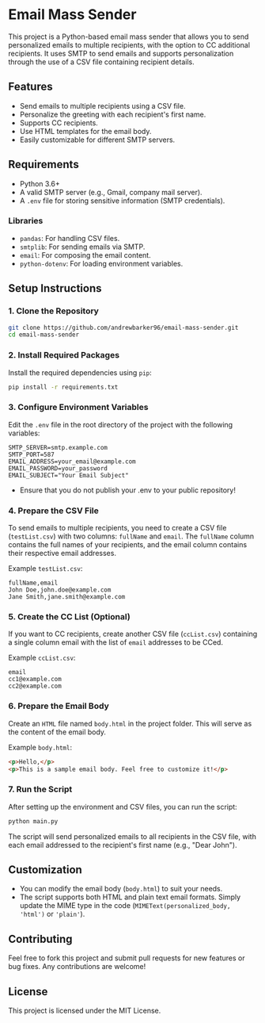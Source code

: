 # Email Mass Sender

This project is a Python-based email mass sender that allows you to send personalized emails to multiple recipients, with the option to CC additional recipients. It uses SMTP to send emails and supports personalization through the use of a CSV file containing recipient details.

## Features

- Send emails to multiple recipients using a CSV file.
- Personalize the greeting with each recipient's first name.
- Supports CC recipients.
- Use HTML templates for the email body.
- Easily customizable for different SMTP servers.

## Requirements

- Python 3.6+
- A valid SMTP server (e.g., Gmail, company mail server).
- A `.env` file for storing sensitive information (SMTP credentials).

### Libraries

- `pandas`: For handling CSV files.
- `smtplib`: For sending emails via SMTP.
- `email`: For composing the email content.
- `python-dotenv`: For loading environment variables.

## Setup Instructions

### 1. Clone the Repository

```bash
git clone https://github.com/andrewbarker96/email-mass-sender.git
cd email-mass-sender
```

### 2. Install Required Packages
Install the required dependencies using `pip`:
```bash
pip install -r requirements.txt
```

### 3. Configure Environment Variables
Edit the `.env` file in the root directory of the project with the following variables:
```env
SMTP_SERVER=smtp.example.com
SMTP_PORT=587
EMAIL_ADDRESS=your_email@example.com
EMAIL_PASSWORD=your_password
EMAIL_SUBJECT="Your Email Subject"
```
* Ensure that you do not publish your .env to your public repository!

### 4. Prepare the CSV File
To send emails to multiple recipients, you need to create a CSV file (`testList.csv`) with two columns: `fullName` and `email`. The `fullName` column contains the full names of your recipients, and the email column contains their respective email addresses.

Example `testList.csv`:
```csv
fullName,email
John Doe,john.doe@example.com
Jane Smith,jane.smith@example.com
```

### 5. Create the CC List (Optional)
If you want to CC recipients, create another CSV file (`ccList.csv`) containing a single column email with the list of `email` addresses to be CCed.

Example `ccList.csv`:
```csv
email
cc1@example.com
cc2@example.com
```

### 6. Prepare the Email Body
Create an `HTML` file named `body.html` in the project folder. This will serve as the content of the email body.

Example `body.html`:
```html
<p>Hello,</p>
<p>This is a sample email body. Feel free to customize it!</p>
```

### 7. Run the Script
After setting up the environment and CSV files, you can run the script:
```bash
python main.py
```
The script will send personalized emails to all recipients in the CSV file, with each email addressed to the recipient's first name (e.g., "Dear John").

## Customization
- You can modify the email body (`body.html`) to suit your needs.
- The script supports both HTML and plain text email formats. Simply update the MIME type in the code (`MIMEText(personalized_body, 'html')` or `'plain'`).

## Contributing
Feel free to fork this project and submit pull requests for new features or bug fixes. Any contributions are welcome!

## License
This project is licensed under the MIT License.